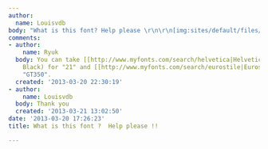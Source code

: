 ```yaml
---
author:
  name: Louisvdb
body: "What is this font? Help please \r\n\r\n[img:sites/default/files/old-images/CAR_5119.jpg]"
comments:
- author:
    name: Ryuk
  body: You can take [[http://www.myfonts.com/search/helvetica|Helvetica]] (Bold or
    Black) for "21" and [[http://www.myfonts.com/search/eurostile|Eurostile]] for
    "GT350".
  created: '2013-03-20 22:30:19'
- author:
    name: Louisvdb
  body: Thank you
  created: '2013-03-21 13:02:50'
date: '2013-03-20 17:26:23'
title: What is this font ?  Help please !!

---
```

